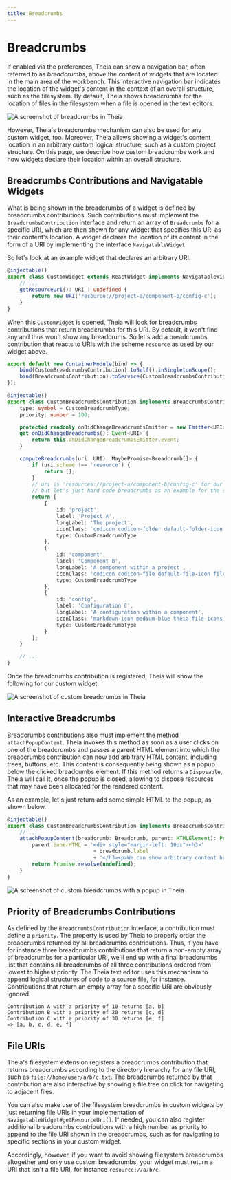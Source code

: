 ```yaml
---
title: Breadcrumbs
---
```


# Breadcrumbs

If enabled via the preferences, Theia can show a navigation bar, often referred to as *breadcrumbs*, above the content of widgets that are located in the main area of the workbench.
This interactive navigation bar indicates the location of the widget's content in the context of an overall structure, such as the filesystem.
By default, Theia shows breadcrumbs for the location of files in the filesystem when a file is opened in the text editors.

<img src="/breadcrumbs.png" alt="A screenshot of breadcrumbs in Theia" style="max-width: 525px">

However, Theia's breadcrumbs mechanism can also be used for any custom widget, too.
Moreover, Theia allows showing a widget's content location in an arbitrary custom logical structure, such as a custom project structure.
On this page, we describe how custom breadcrumbs work and how widgets declare their location within an overall structure.

## Breadcrumbs Contributions and Navigatable Widgets

What is being shown in the breadcrumbs of a widget is defined by breadcrumbs contributions.
Such contributions must implement the `BreadcrumbsContribution` interface and return an array of `Breadcrumbs` for a specific URI, which are then shown for any widget that specifies this URI as their content's location.
A widget declares the location of its content in the form of a URI by implementing the interface `NavigatableWidget`.

So let's look at an example widget that declares an arbitrary URI.

```typescript
@injectable()
export class CustomWidget extends ReactWidget implements NavigatableWidget {
    // ...
    getResourceUri(): URI | undefined {
        return new URI('resource://project-a/component-b/config-c');
    }
}
```

When this `CustomWidget` is opened, Theia will look for breadcrumbs contributions that return breadcrumbs for this URI.
By default, it won't find any and thus won't show any breadcrums.
So let's add a breadcrumbs contribution that reacts to URIs with the scheme `resource` as used by our widget above.

```typescript
export default new ContainerModule(bind => {
    bind(CustomBreadcrumbsContribution).toSelf().inSingletonScope();
    bind(BreadcrumbsContribution).toService(CustomBreadcrumbsContribution);
});

@injectable()
export class CustomBreadcrumbsContribution implements BreadcrumbsContribution {
    type: symbol = CustomBreadcrumbType;
    priority: number = 100;

    protected readonly onDidChangeBreadcrumbsEmitter = new Emitter<URI>();
    get onDidChangeBreadcrumbs(): Event<URI> {
        return this.onDidChangeBreadcrumbsEmitter.event;
    }

    computeBreadcrumbs(uri: URI): MaybePromise<Breadcrumb[]> {
        if (uri.scheme !== 'resource') {
            return [];
        }
        // uri is 'resources://project-a/component-b/config-c' for our widget above
        // but let's just hard code breadcrumbs as an example for the sake of simplicity
        return [
            {
                id: 'project',
                label: 'Project A',
                longLabel: 'The project',
                iconClass: 'codicon codicon-folder default-folder-icon file-icon',
                type: CustomBreadcrumbType
            },
            {
                id: 'component',
                label: 'Component B',
                longLabel: 'A component within a project',
                iconClass: 'codicon codicon-file default-file-icon file-icon',
                type: CustomBreadcrumbType
            },
            {
                id: 'config',
                label: 'Configuration C',
                longLabel: 'A configuration within a component',
                iconClass: 'markdown-icon medium-blue theia-file-icons-js file-icon',
                type: CustomBreadcrumbType
            }
        ];
    }

    // ...
}
```

Once the breadcrumbs contribution is registered, Theia will show the following for our custom widget.

<img src="/breadcrumbs-custom.png" alt="A screenshot of custom breadcrumbs in Theia" style="max-width: 525px">

## Interactive Breadcrumbs

Breadcrumbs contributions also must implement the method `attachPopupContent`.
Theia invokes this method as soon as a user clicks on one of the breadcrumbs and passes a parent HTML element into which the breadcrumbs contribution can now add arbitrary HTML content, including trees, buttons, etc.
This content is consequently being shown as a popup below the clicked breadcumbs element.
If this method returns a `Disposable`, Theia will call it, once the popup is closed, allowing to dispose resources that may have been allocated for the rendered content.

As an example, let's just return add some simple HTML to the popup, as shown below.

```typescript
@injectable()
export class CustomBreadcrumbsContribution implements BreadcrumbsContribution {
    // ...
    attachPopupContent(breadcrumb: Breadcrumb, parent: HTMLElement): Promise<Disposable | undefined> {
        parent.innerHTML = '<div style="margin-left: 10px"><h3>'
                            + breadcrumb.label
                            + '</h3><p>We can show arbitrary content here and react to clicks.</p></div>';
        return Promise.resolve(undefined);
    }
}
```

<img src="/breadcrumbs-popup.png" alt="A screenshot of custom breadcrumbs with a popup in Theia" style="max-width: 525px">

## Priority of Breadcrumbs Contributions

As defined by the `BreadcrumbsContribution` interface, a contribution must define a `priority`.
The property is used by Theia to properly order the breadcrumbs returned by all breadcrumbs contributions.
Thus, if you have for instance three breadcrumbs contributions that return a non-empty array of breadcrumbs for a particular URI, we'll end up with a final breadcrumbs list that contains all breadcrumbs of all three contributions ordered from lowest to highest priority.
The Theia text editor uses this mechanism to append logical structures of code to a source file, for instance.
Contributions that return an empty array for a specific URI are obviously ignored.

```text
Contribution A with a priority of 10 returns [a, b]
Contribution B with a priority of 20 returns [c, d]
Contribution C with a priority of 30 returns [e, f]
=> [a, b, c, d, e, f]
```

## File URIs

Theia's filesystem extension registers a breadcrumbs contribution that returns breadcrumbs according to the directory hierarchy for any file URI, such as `file://home/user/a/b/c.txt`.
The breadcrumbs returned by that contribution are also interactive by showing a file tree on click for navigating to adjacent files.

You can also make use of the filesystem breadcrumbs in custom widgets by just returning file URIs in your implementation of `NavigatableWidget#getResourceUri()`.
If needed, you can also register additional breadcrumbs contributions with a high number as priority to append to the file URI shown in the breadcrumbs, such as for navigating to specific sections in your custom widget.

Accordingly, however, if you want to avoid showing filesystem breadcrumbs altogether and only use custom breadcrumbs, your widget must return a URI that isn't a file URI, for instance `resource://a/b/c`.
